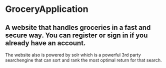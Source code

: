 # GroceryApplication

## A website that handles groceries in a fast and secure way. You can register or sign in if you already have an account.

The website also is powered by solr which is a powerful 3rd party searchengine that can sort and rank the most optimal return for that search.
